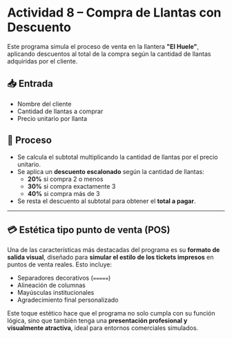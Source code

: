 # Actividad 8 – Compra de Llantas con Descuento

Este programa simula el proceso de venta en la llantera **"El Huele"**, aplicando descuentos al total de la compra según la cantidad de llantas adquiridas por el cliente.

## 📥 Entrada

- Nombre del cliente
- Cantidad de llantas a comprar
- Precio unitario por llanta

## 🔁 Proceso

- Se calcula el subtotal multiplicando la cantidad de llantas por el precio unitario.
- Se aplica un **descuento escalonado** según la cantidad de llantas:
  - **20%** si compra 2 o menos
  - **30%** si compra exactamente 3
  - **40%** si compra más de 3
- Se resta el descuento al subtotal para obtener el **total a pagar**.

---

## 💳 Estética tipo punto de venta (POS)

Una de las características más destacadas del programa es su **formato de salida visual**, diseñado para **simular el estilo de los tickets impresos** en puntos de venta reales. Esto incluye:

- Separadores decorativos (`=====`)
- Alineación de columnas
- Mayúsculas institucionales
- Agradecimiento final personalizado

Este toque estético hace que el programa no solo cumpla con su función lógica, sino que también tenga una **presentación profesional y visualmente atractiva**, ideal para entornos comerciales simulados.


